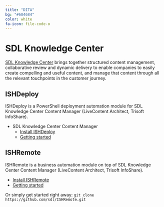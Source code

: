 ```yaml
---
title: "DITA"
bg: "#684684"
color: white
fa-icon: file-code-o
---
```


# SDL Knowledge Center

[SDL Knowledge Center](http://www.sdl.com/xml) brings together structured content management, collaborative review and dynamic delivery to enable companies to easily create compelling and useful content, and manage that content through all the relevant touchpoints in the customer journey.

## ISHDeploy

ISHDeploy is a PowerShell deployment automation module for SDL Knowledge Center Content Manager (LiveContent Architect, Trisoft InfoShare). 

- SDL Knowledge Center Content Manager
  - [Install ISHDeploy](https://www.powershellgallery.com/packages/ISHDeploy/)
  - [Getting started](https://sdl.github.io/ISHDeploy/)
  
## ISHRemote

ISHRemote is a business automation module on top of SDL Knowledge Center Content Manager (LiveContent Architect, Trisoft InfoShare).

- [Install ISHRemote](http://www.powershellgallery.com/packages/ISHRemote/)
- [Getting started](https://github.com/sdl/ISHRemote/)

Or simply get started right away: `git clone https://github.com/sdl/ISHRemote.git`
